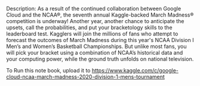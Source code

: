 
Description: As a result of the continued collaboration between Google Cloud and the NCAA®, the seventh annual Kaggle-backed March Madness® competition is underway! Another year, another chance to anticipate the upsets, call the probabilities, and put your bracketology skills to the leaderboard test. Kagglers will join the millions of fans who attempt to forecast the outcomes of March Madness during this year's NCAA Division I Men’s and Women’s Basketball Championships. But unlike most fans, you will pick your bracket using a combination of NCAA’s historical data and your computing power, while the ground truth unfolds on national television. 



To Run this note book, upload it to https://www.kaggle.com/c/google-cloud-ncaa-march-madness-2020-division-1-mens-tournament